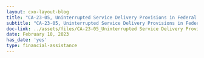 ```yaml
---
layout: cxo-layout-blog
title: "CA-23-05, Uninterrupted Service Delivery Provisions in Federal Financial Assistance Awards and Subawards"
subtitle: "CA-23-05, Uninterrupted Service Delivery Provisions in Federal Financial Assistance Awards and Subawards"
doc-link: ../assets/files/CA-23-05_Uninterrupted Service Delivery Provisions.pdf
date: February 10, 2023
has_date: 'yes'
type: financial-assistance
---
```

